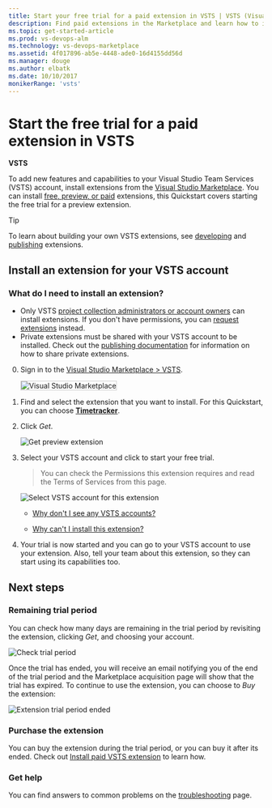 ```yaml
---
title: Start your free trial for a paid extension in VSTS | VSTS (Visual Studio Online)
description: Find paid extensions in the Marketplace and learn how to install them and start your free trial period. 
ms.topic: get-started-article
ms.prod: vs-devops-alm
ms.technology: vs-devops-marketplace
ms.assetid: 4f017896-ab5e-4448-ade0-16d4155dd56d 
ms.manager: douge
ms.author: elbatk
ms.date: 10/10/2017
monikerRange: 'vsts'
---
```




# Start the free trial for a paid extension in VSTS

**VSTS**

To add new features and capabilities to your Visual Studio Team Services (VSTS) account, install extensions from the [Visual Studio Marketplace](https://marketplace.visualstudio.com/vsts). You can install [free, preview, or paid](./faq-extensions.md#difference) extensions, this Quickstart covers starting the free trial for a preview extension. 

> [!TIP]
> To learn about building your own VSTS extensions, see [developing](http://aka.ms/vsoextensions) and 
> [publishing](http://aka.ms/vsmarketplace-publish) extensions.

<a name="install-extension"></a>
## Install an extension for your VSTS account

### What do I need to install an extension?
* Only VSTS [project collection administrators or account owners](faq-extensions.md#find-owner) can install extensions. If you don't have permissions, you can [request extensions](request-vsts-extension.md) instead. 
* Private extensions must be shared with your VSTS account to be installed. Check out the
[publishing documentation](../extend/publish/overview.md#upload) for information on how to share private extensions.


0.  Sign in to the [Visual Studio Marketplace > VSTS](https://marketplace.visualstudio.com/vsts).
	
	<img alt="Visual Studio Marketplace" src="_img/get-vsts-extensions/marketplace.png" style="border: 1px solid #CCCCCC" />

0.	Find and select the extension that you want to install. For this Quickstart, you can choose [**Timetracker**](https://marketplace.visualstudio.com/items?itemName=Berichthaus.TfsTimetracker).

0.	Click *Get*.

	![Get preview extension](_img/get-vsts-extensions/get-preview-extension.png)

0.  Select your VSTS account and click to start your free trial. 

    > You can check the Permissions this extension requires and read the Terms of Services from this page. 

	![Select VSTS account for this extension](_img/get-vsts-extensions/click-start-trial.png)

	*	[Why don't I see any VSTS accounts?](./faq-extensions.md#no-accounts) 

	*	[Why can't I install this extension?](./faq-extensions.md#no-permissions) 

0. Your trial is now started and you can go to your VSTS account to use your extension. Also, tell your team about this extension, so they can start using its capabilities too.


## Next steps

### Remaining trial period
You can check how many days are remaining in the trial period by revisiting the extension, clicking *Get*, and choosing your account.

![Check trial period](_img/get-vsts-extensions/check-trial-period.png)

Once the trial has ended, you will receive an email notifying you of the end of the trial period and the Marketplace acquisition page will show that the trial has expired. To continue to use the extension, you can choose to *Buy* the extension:

![Extension trial period ended](_img/get-vsts-extensions/trial-expired.png)

### Purchase the extension
You can buy the extension during the trial period, or you can buy it after its ended. Check out [Install paid VSTS extension](./install-paid-vsts-extension.md) to learn how.

### Get help
You can find answers to common problems on the [troubleshooting](faq-extensions.md) page.
